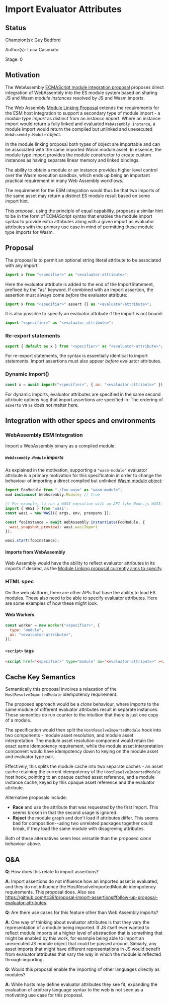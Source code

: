 # Import Evaluator Attributes

## Status

Champion(s): Guy Bedford

Author(s): Luca Casonato

Stage: 0

## Motivation

The WebAssembly [ECMAScript module integration proposal][wasm-esm] proposes direct
integration of WebAssembly into the ES module system based on sharing JS and Wasm
_module instances_ resolved by JS and Wasm imports.

The Web Assembly [Module Linking Proposal][] extends the requirements for the
ESM host integration to support a secondary type of module import - a
_module type import_ as distinct from an _instance import_. Where an instance import
would return a fully linked and evaluated `WebAssembly.Instance`, a module import
would return the compiled but unlinked and unexecuted `WebAssembly.Module` object.

In the module linking proposal both types of object are importable and can be
associated with the same imported Wasm module asset. In essence, the module type import
provides the module constructor to create custom instances as having separate
linear memory and linked bindings.

The ability to obtain a module or an instance provides higher level control over the
Wasm execution sandbox, which ends up being an important practical requirement in
many Web Assembly workflows.

The requirement for the ESM integration would thus be that two imports of the same
asset may return a distinct ES module result based on some import hint.

This proposal, using the principle of equal capability, proposes a similar hint
to be in the form of ECMAScript syntax that enables the module import syntax
to provide extra attributes along with a given import as evaluator attributes
with the primary use case in mind of permitting these module type imports for Wasm.

[Module Linking Proposal]: https://github.com/WebAssembly/module-linking/blob/master/proposals/module-linking/Explainer.md
[wasm-esm]: https://github.com/WebAssembly/esm-integration/tree/master/proposals/esm-integration

## Proposal

The proposal is to permit an optional string literal attribute to be associated
with any import:

```js
import x from "<specifier>" as "<evaluator-attribute>";
```

Here the evaluator attribute is added to the end of the ImportStatement,
prefixed by the "as" keyword. If combined with an import assertion, the
assertion must always come _before_ the evaluator attribute:

```js
import x from "<specifier>" assert {} as "<evaluator-attribute>";
```

It is also possible to specify an evaluator attribute if the import is not
bound:

```js
import "<specifier>" as "<evaluator-attribute>";
```

### Re-export statements

```js
export { default as x } from "<specifier>" as "<evaluator-attribute>";
```

For re-export statements, the syntax is essentially identical to import
statements. Import assertions must also appear _before_ evaluator attributes.

### Dynamic import()

```js
const x = await import("<specifier>", { as: "<evaluator-attribute>" });
```

For dynamic imports, evaluator attributes are specified in the same second
attribute options bag that import assertions are specified in. The ordering of
`asserts` vs `as` does not matter here.

## Integration with other specs and environments

### WebAssembly ESM Integration

Import a WebAssembly binary as a compiled module:

##### `WebAssembly.Module` imports

As explained in the motivation, supporting a `"wasm-module"` evaluator
attribute is a primary motivation for this specificatoin in order to change the behaviour of
importing a direct compiled but unlinked [Wasm module object](https://webassembly.github.io/spec/js-api/index.html#modules):

```js
import FooModule from "./foo.wasm" as "wasm-module";
mod instanceof WebAssembly.Module; // true

// For example, to run a WASI execution with an API like Node.js WASI:
import { WASI } from 'wasi';
const wasi = new WASI({ args, env, preopens });

const fooInstance = await WebAssembly.instantiate(FooModule, {
  wasi_snapshot_preview1: wasi.wasiImport
});

wasi.start(fooInstance);
```

#### Imports from WebAssembly

Web Assembly would have the ability to reflect evaluator attributes in its
imports if desired, as the [Module Linking proposal currently aims to specify](https://github.com/WebAssembly/module-linking/blob/main/proposals/module-linking/Binary.md#import-section-updates).

### HTML spec

On the web platform, there are other APIs that have the ability to load ES
modules. These also need to be able to specify evaluator attributes. Here are
some examples of how these might look.

#### Web Workers

```js
const worker = new Worker("<specifier>", {
  type: "module",
  as: "<evaluator-attribute>",
});
```

#### `<script>` tags

```html
<script href="<specifier>" type="module" as="<evaluator-attribute>" ></script>
```

## Cache Key Semantics

Semantically this proposal involves a relaxation of the `HostResolveImportedModule` idempotency requirement.

The proposed approach would be a _clone_ behaviour, where imports to the same module of different
evaluator attributes result in separate instances. These semantics do run counter to the intuition
that there is just one copy of a module.

The specification would then split the `HostResolveImportedModule` hook into two components -
module asset resolution, and module asset interpretation. The module asset resolution component
would retain the exact same idempotency requirement, while the module asset interpretation component
would have idempotency down to keying on the module asset and evaluator type pair.

Effectively, this splits the module cache into two separate caches - an asset cache retaining the
current idempotency of the `HostResolveImportedModule` host hook, pointing to an opaque cached asset reference,
and a module instance cache, keyed by this opaque asset reference and the evaluator attribute.

Alternative proposals include:

- **Race** and use the attribute that was requested by the first import. This
  seems broken in that the second usage is ignored.
- **Reject** the module graph and don't load if attributes differ. This seems
  bad for composition--using two unrelated packages together could break, if
  they load the same module with disagreeing attributes.

Both of these alternatives seem less versatile than the proposed _clone_ behaviour above.

## Q&A

**Q**: How does this relate to import assertions?

**A**: Import assertions do not influence how an imported asset is evaluated, and they
do not influence the HostResolveImportedModule idempotency requirements. This
proposal does. Also see
https://github.com/tc39/proposal-import-assertions#follow-up-proposal-evaluator-attributes.

**Q**: Are there use cases for this feature other than Web Assembly imports?

**A**: One way of thinking about evaluator attributes is that they vary the representation
of a module being imported. If JS itself ever wanted to reflect module imports at a higher
level of abstraction that is something that might be enabled by this work, for example being
able to import an unexecuted JS module object that could be passed around. Simiarly, any asset
imports that might have different representations in JS would benefit from evaluator attributes
that vary the way in which the module is reflected through importing.

**Q**: Would this proposal enable the importing of other languages directly as modules?

**A**: While hosts may define evaluator attributes they see fit, expanding the evaluation of
arbitrary language syntax to the web is not seen as a motivating use case for this proposal.
